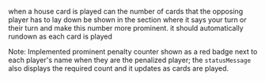 when a house card is played can the number of cards that the opposing player has to lay down be shown in the section where it says your turn or their turn and make this number more prominent. it should automatically rundown as each card is played

Note: Implemented prominent penalty counter shown as a red badge next to each player's name when they are the penalized player; the `statusMessage` also displays the required count and it updates as cards are played.